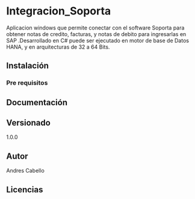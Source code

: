 # Integracion_Soporta

Aplicacion windows que permite conectar con el software Soporta para obtener notas de credito, facturas, y notas de debito para ingresarlas en SAP .Desarrollado en C# puede ser ejecutado en motor de base de Datos HANA, y en arquitecturas de 32 a 64 Bits.

## Instalación

### Pre requisitos

## Documentación

## Versionado

1.0.0

## Autor

Andres Cabello

## Licencias